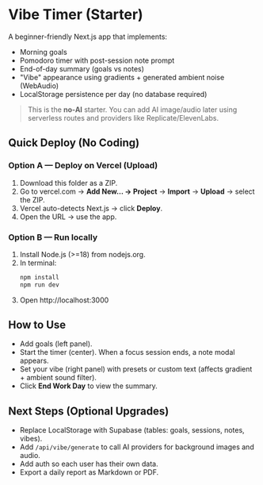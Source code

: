 # Vibe Timer (Starter)

A beginner-friendly Next.js app that implements:
- Morning goals
- Pomodoro timer with post-session note prompt
- End-of-day summary (goals vs notes)
- "Vibe" appearance using gradients + generated ambient noise (WebAudio)
- LocalStorage persistence per day (no database required)

> This is the **no-AI** starter. You can add AI image/audio later using serverless routes and providers like Replicate/ElevenLabs.

## Quick Deploy (No Coding)

### Option A — Deploy on Vercel (Upload)
1. Download this folder as a ZIP.
2. Go to vercel.com → **Add New… → Project** → **Import** → **Upload** → select the ZIP.
3. Vercel auto-detects Next.js → click **Deploy**.
4. Open the URL → use the app.

### Option B — Run locally
1. Install Node.js (>=18) from nodejs.org.
2. In terminal:
   ```bash
   npm install
   npm run dev
   ```
3. Open http://localhost:3000

## How to Use
- Add goals (left panel).
- Start the timer (center). When a focus session ends, a note modal appears.
- Set your vibe (right panel) with presets or custom text (affects gradient + ambient sound filter).
- Click **End Work Day** to view the summary.

## Next Steps (Optional Upgrades)
- Replace LocalStorage with Supabase (tables: goals, sessions, notes, vibes).
- Add `/api/vibe/generate` to call AI providers for background images and audio.
- Add auth so each user has their own data.
- Export a daily report as Markdown or PDF.
